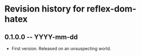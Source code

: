 # Revision history for reflex-dom-hatex

## 0.1.0.0 -- YYYY-mm-dd

- First version. Released on an unsuspecting world.
